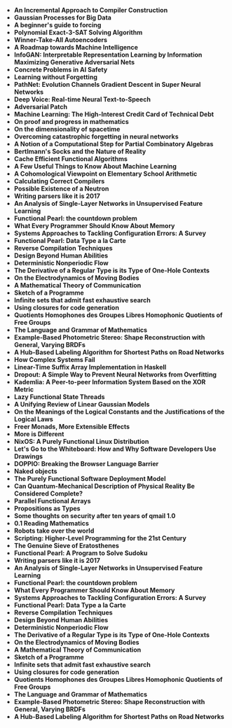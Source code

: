 <ul>
  
 <li><b><a target="_blank" href="https://github.com/manjunath5496/Cytology-Books/blob/master/cyto(1).pdf" style="text-decoration:none;">An Incremental Approach to Compiler Construction</a></b></li>
  
<li><b><a target="_blank" href="https://github.com/manjunath5496/Cytology-Books/blob/master/cyto(2).pdf" style="text-decoration:none;">Gaussian Processes for Big Data</a></b></li>

<li><b><a target="_blank" href="https://github.com/manjunath5496/Cytology-Books/blob/master/cyto(3).pdf" style="text-decoration:none;">A beginner's guide to forcing</a></b></li>                         
  <li><b><a target="_blank" href="https://github.com/manjunath5496/Cytology-Books/blob/master/cyto(4).pdf" style="text-decoration:none;">Polynomial Exact-3-SAT Solving Algorithm</a></b></li>  
     <li><b><a target="_blank" href="https://github.com/manjunath5496/Cytology-Books/blob/master/cyto(5).pdf" style="text-decoration:none;">Winner-Take-All Autoencoders</a></b></li>  
   <li><b><a target="_blank" href="https://github.com/manjunath5496/Cytology-Books/blob/master/cyto(6).pdf" style="text-decoration:none;">A Roadmap towards Machine Intelligence</a></b></li>  
                                             

 <li><b><a target="_blank" href="https://github.com/manjunath5496/Cytology-Books/blob/master/cyto(7).pdf" style="text-decoration:none;">InfoGAN: Interpretable Representation Learning by Information Maximizing Generative Adversarial Nets</a></b></li>
 
 
<li><b><a target="_blank" href="https://github.com/manjunath5496/Cytology-Books/blob/master/cyto(8).pdf" style="text-decoration:none;">Concrete Problems in AI Safety</a></b></li>
  
<li><b><a target="_blank" href="https://github.com/manjunath5496/Cytology-Books/blob/master/cyto(9).pdf" style="text-decoration:none;">Learning without Forgetting</a></b></li>

<li><b><a target="_blank" href="https://github.com/manjunath5496/Cytology-Books/blob/master/cyto(10).pdf" style="text-decoration:none;">PathNet: Evolution Channels Gradient Descent in Super Neural Networks</a></b></li>                         
  <li><b><a target="_blank" href="https://github.com/manjunath5496/Cytology-Books/blob/master/cyto(11).pdf" style="text-decoration:none;">Deep Voice: Real-time Neural Text-to-Speech</a></b></li>  
     <li><b><a target="_blank" href="https://github.com/manjunath5496/Cytology-Books/blob/master/cyto(12).pdf" style="text-decoration:none;">Adversarial Patch</a></b></li>  
   <li><b><a target="_blank" href="https://github.com/manjunath5496/Cytology-Books/blob/master/cyto(13).pdf" style="text-decoration:none;">Machine Learning: The High-Interest Credit Card of Technical Debt</a></b></li>  
                                             

 <li><b><a target="_blank" href="https://github.com/manjunath5496/Cytology-Books/blob/master/cyto(14).pdf" style="text-decoration:none;"> On proof and progress in mathematics</a></b></li>
 
  <li><b><a target="_blank" href="https://github.com/manjunath5496/Cytology-Books/blob/master/cyto(15).pdf" style="text-decoration:none;">On the dimensionality of spacetime</a></b></li>                         
  <li><b><a target="_blank" href="https://github.com/manjunath5496/Cytology-Books/blob/master/cyto(16).pdf" style="text-decoration:none;">Overcoming catastrophic forgetting in neural networks</a></b></li>  
     <li><b><a target="_blank" href="https://github.com/manjunath5496/Cytology-Books/blob/master/cyto(17).pdf" style="text-decoration:none;">A Notion of a Computational Step for Partial Combinatory Algebras</a></b></li>  
   <li><b><a target="_blank" href="https://github.com/manjunath5496/Cytology-Books/blob/master/cyto(18).pdf" style="text-decoration:none;">Bertlmann's Socks and the Nature of Reality</a></b></li>  
                                             

 <li><b><a target="_blank" href="https://github.com/manjunath5496/Cytology-Books/blob/master/cyto(19).pdf" style="text-decoration:none;">Cache Efficient Functional Algorithms</a></b></li>
 
  
   <li><b><a target="_blank" href="https://github.com/manjunath5496/Cytology-Books/blob/master/cyto(20).pdf" style="text-decoration:none;">A Few Useful Things to Know About Machine Learning</a></b></li>  
   <li><b><a target="_blank" href="https://github.com/manjunath5496/Cytology-Books/blob/master/cyto(21).pdf" style="text-decoration:none;">A Cohomological Viewpoint on Elementary School Arithmetic </a></b></li>  
                                             

 <li><b><a target="_blank" href="https://github.com/manjunath5496/Cytology-Books/blob/master/cyto(22).pdf" style="text-decoration:none;">Calculating Correct Compilers</a></b></li>
  
<li><b><a target="_blank" href="https://github.com/manjunath5496/Cytology-Books/blob/master/cyto(23).pdf" style="text-decoration:none;">Possible Existence of a Neutron</a></b></li>

<li><b><a target="_blank" href="https://github.com/manjunath5496/Cytology-Books/blob/master/cyto(24).pdf" style="text-decoration:none;">Writing parsers like it is 2017</a></b></li>                         
  <li><b><a target="_blank" href="https://github.com/manjunath5496/Cytology-Books/blob/master/cyto(25).pdf" style="text-decoration:none;">An Analysis of Single-Layer Networks in Unsupervised Feature Learning</a></b></li>  
     <li><b><a target="_blank" href="https://github.com/manjunath5496/Cytology-Books/blob/master/cyto(26).pdf" style="text-decoration:none;">Functional Pearl: the countdown problem</a></b></li>  
   <li><b><a target="_blank" href="https://github.com/manjunath5496/Cytology-Books/blob/master/cyto(27).pdf" style="text-decoration:none;">What Every Programmer Should Know About Memory</a></b></li>  
                                             

 <li><b><a target="_blank" href="https://github.com/manjunath5496/Cytology-Books/blob/master/cyto(28).pdf" style="text-decoration:none;">Systems Approaches to Tackling Configuration Errors: A Survey</a></b></li>
 
 
<li><b><a target="_blank" href="https://github.com/manjunath5496/Cytology-Books/blob/master/cyto(29).pdf" style="text-decoration:none;">Functional Pearl: Data Type a la Carte  </a></b></li>
  
<li><b><a target="_blank" href="https://github.com/manjunath5496/Cytology-Books/blob/master/cyto(30).pdf" style="text-decoration:none;">Reverse Compilation Techniques</a></b></li>

<li><b><a target="_blank" href="https://github.com/manjunath5496/Cytology-Books/blob/master/cyto(31).pdf" style="text-decoration:none;">Design Beyond Human Abilities</a></b></li>                         
  <li><b><a target="_blank" href="https://github.com/manjunath5496/Cytology-Books/blob/master/cyto(32).pdf" style="text-decoration:none;">Deterministic Nonperiodic Flow</a></b></li>  
     <li><b><a target="_blank" href="https://github.com/manjunath5496/Cytology-Books/blob/master/cyto(33).pdf" style="text-decoration:none;">The Derivative of a Regular Type is its Type of One-Hole Contexts</a></b></li>  
   <li><b><a target="_blank" href="https://github.com/manjunath5496/Cytology-Books/blob/master/cyto(34).pdf" style="text-decoration:none;">On the Electrodynamics of Moving Bodies</a></b></li>  
                                             

 <li><b><a target="_blank" href="https://github.com/manjunath5496/Cytology-Books/blob/master/cyto(35).pdf" style="text-decoration:none;"> A Mathematical Theory of Communication</a></b></li>
 
  <li><b><a target="_blank" href="https://github.com/manjunath5496/Cytology-Books/blob/master/cyto(36).pdf" style="text-decoration:none;">Sketch of a Programme</a></b></li>                         
  <li><b><a target="_blank" href="https://github.com/manjunath5496/Cytology-Books/blob/master/cyto(37).pdf" style="text-decoration:none;">Infinite sets that admit fast exhaustive search</a></b></li>  
     <li><b><a target="_blank" href="https://github.com/manjunath5496/Cytology-Books/blob/master/cyto(38).pdf" style="text-decoration:none;">Using closures for code generation</a></b></li>  
   <li><b><a target="_blank" href="https://github.com/manjunath5496/Cytology-Books/blob/master/cyto(39).pdf" style="text-decoration:none;">Quotients Homophones des Groupes Libres Homophonic Quotients of Free Groups</a></b></li>  
                                             

 <li><b><a target="_blank" href="https://github.com/manjunath5496/Cytology-Books/blob/master/cyto(40).pdf" style="text-decoration:none;">The Language and Grammar of Mathematics</a></b></li>
 
  
   <li><b><a target="_blank" href="https://github.com/manjunath5496/Cytology-Books/blob/master/cyto(41).pdf" style="text-decoration:none;">Example-Based Photometric Stereo: Shape Reconstruction with General, Varying BRDFs</a></b></li>  
   <li><b><a target="_blank" href="https://github.com/manjunath5496/Cytology-Books/blob/master/cyto(42).pdf" style="text-decoration:none;">A Hub-Based Labeling Algorithm for Shortest Paths on Road Networks </a></b></li>  
                                             
<li><b><a target="_blank" href="https://github.com/manjunath5496/Cytology-Books/blob/master/cyto(43).pdf" style="text-decoration:none;">How Complex Systems Fail</a></b></li>
  
<li><b><a target="_blank" href="https://github.com/manjunath5496/Cytology-Books/blob/master/cyto(44).pdf" style="text-decoration:none;">Linear-Time Suffix Array Implementation in Haskell</a></b></li>

<li><b><a target="_blank" href="https://github.com/manjunath5496/Cytology-Books/blob/master/cyto(45).pdf" style="text-decoration:none;">Dropout: A Simple Way to Prevent Neural Networks from Overfitting</a></b></li>                         
  <li><b><a target="_blank" href="https://github.com/manjunath5496/Cytology-Books/blob/master/cyto(46).pdf" style="text-decoration:none;">Kademlia: A Peer-to-peer Information System Based on the XOR Metric</a></b></li>  
     <li><b><a target="_blank" href="https://github.com/manjunath5496/Cytology-Books/blob/master/cyto(47).pdf" style="text-decoration:none;">Lazy Functional State Threads</a></b></li>  
   <li><b><a target="_blank" href="https://github.com/manjunath5496/Cytology-Books/blob/master/cyto(48).pdf" style="text-decoration:none;">A Unifying Review of Linear Gaussian Models</a></b></li>  
                                             

 <li><b><a target="_blank" href="https://github.com/manjunath5496/Cytology-Books/blob/master/cyto(49).pdf" style="text-decoration:none;">On the Meanings of the Logical Constants and the Justifications of the Logical Laws</a></b></li>
 
 
<li><b><a target="_blank" href="https://github.com/manjunath5496/Cytology-Books/blob/master/cyto(50).pdf" style="text-decoration:none;">Freer Monads, More Extensible Effects</a></b></li>
  
<li><b><a target="_blank" href="https://github.com/manjunath5496/Cytology-Books/blob/master/cyto(51).pdf" style="text-decoration:none;">More is Different</a></b></li>

<li><b><a target="_blank" href="https://github.com/manjunath5496/Cytology-Books/blob/master/cyto(52).pdf" style="text-decoration:none;">NixOS: A Purely Functional Linux Distribution</a></b></li>                         
  <li><b><a target="_blank" href="https://github.com/manjunath5496/Cytology-Books/blob/master/cyto(53).pdf" style="text-decoration:none;">Let's Go to the Whiteboard: How and Why Software Developers Use Drawings</a></b></li>  
     <li><b><a target="_blank" href="https://github.com/manjunath5496/Cytology-Books/blob/master/cyto(54).pdf" style="text-decoration:none;">DOPPIO: Breaking the Browser Language Barrier</a></b></li>  
   <li><b><a target="_blank" href="https://github.com/manjunath5496/Cytology-Books/blob/master/cyto(55).pdf" style="text-decoration:none;">Naked objects</a></b></li>  
                                             

 <li><b><a target="_blank" href="https://github.com/manjunath5496/Cytology-Books/blob/master/cyto(56).pdf" style="text-decoration:none;">The Purely Functional Software Deployment Model</a></b></li>
 
  <li><b><a target="_blank" href="https://github.com/manjunath5496/Cytology-Books/blob/master/cyto(57).pdf" style="text-decoration:none;">Can Quantum-Mechanical Description of Physical Reality Be Considered Complete?</a></b></li>                         
  <li><b><a target="_blank" href="https://github.com/manjunath5496/Cytology-Books/blob/master/cyto(58).pdf" style="text-decoration:none;">Parallel Functional Arrays</a></b></li>  
     <li><b><a target="_blank" href="https://github.com/manjunath5496/Cytology-Books/blob/master/cyto(59).pdf" style="text-decoration:none;">Propositions as Types</a></b></li>  
   <li><b><a target="_blank" href="https://github.com/manjunath5496/Cytology-Books/blob/master/cyto(60).pdf" style="text-decoration:none;">Some thoughts on security after ten years of qmail 1.0</a></b></li>  
                                             

 <li><b><a target="_blank" href="https://github.com/manjunath5496/Cytology-Books/blob/master/cyto(61).pdf" style="text-decoration:none;">0.1 Reading Mathematics</a></b></li>
 
  
   <li><b><a target="_blank" href="https://github.com/manjunath5496/Cytology-Books/blob/master/cyto(62).pdf" style="text-decoration:none;">Robots take over the world</a></b></li>  
   <li><b><a target="_blank" href="https://github.com/manjunath5496/Cytology-Books/blob/master/cyto(63).pdf" style="text-decoration:none;">Scripting: Higher-Level Programming for the 21st Century</a></b></li>  
                                             

 <li><b><a target="_blank" href="https://github.com/manjunath5496/Cytology-Books/blob/master/cyto(64).pdf" style="text-decoration:none;">The Genuine Sieve of Eratosthenes</a></b></li>
  
<li><b><a target="_blank" href="https://github.com/manjunath5496/Cytology-Books/blob/master/cyto(65).pdf" style="text-decoration:none;">Functional Pearl: A Program to Solve Sudoku</a></b></li>

<li><b><a target="_blank" href="https://github.com/manjunath5496/Cytology-Books/blob/master/cyto(24).pdf" style="text-decoration:none;">Writing parsers like it is 2017</a></b></li>                         
  <li><b><a target="_blank" href="https://github.com/manjunath5496/Cytology-Books/blob/master/cyto(25).pdf" style="text-decoration:none;">An Analysis of Single-Layer Networks in Unsupervised Feature Learning</a></b></li>  
     <li><b><a target="_blank" href="https://github.com/manjunath5496/Cytology-Books/blob/master/cyto(26).pdf" style="text-decoration:none;">Functional Pearl: the countdown problem</a></b></li>  
   <li><b><a target="_blank" href="https://github.com/manjunath5496/Cytology-Books/blob/master/cyto(27).pdf" style="text-decoration:none;">What Every Programmer Should Know About Memory</a></b></li>  
                                             

 <li><b><a target="_blank" href="https://github.com/manjunath5496/Cytology-Books/blob/master/cyto(28).pdf" style="text-decoration:none;">Systems Approaches to Tackling Configuration Errors: A Survey</a></b></li>
 
 
<li><b><a target="_blank" href="https://github.com/manjunath5496/Cytology-Books/blob/master/cyto(29).pdf" style="text-decoration:none;">Functional Pearl: Data Type a la Carte  </a></b></li>
  
<li><b><a target="_blank" href="https://github.com/manjunath5496/Cytology-Books/blob/master/cyto(30).pdf" style="text-decoration:none;">Reverse Compilation Techniques</a></b></li>

<li><b><a target="_blank" href="https://github.com/manjunath5496/Cytology-Books/blob/master/cyto(31).pdf" style="text-decoration:none;">Design Beyond Human Abilities</a></b></li>                         
  <li><b><a target="_blank" href="https://github.com/manjunath5496/Cytology-Books/blob/master/cyto(32).pdf" style="text-decoration:none;">Deterministic Nonperiodic Flow</a></b></li>  
     <li><b><a target="_blank" href="https://github.com/manjunath5496/Cytology-Books/blob/master/cyto(33).pdf" style="text-decoration:none;">The Derivative of a Regular Type is its Type of One-Hole Contexts</a></b></li>  
   <li><b><a target="_blank" href="https://github.com/manjunath5496/Cytology-Books/blob/master/cyto(34).pdf" style="text-decoration:none;">On the Electrodynamics of Moving Bodies</a></b></li>  
                                             

 <li><b><a target="_blank" href="https://github.com/manjunath5496/Cytology-Books/blob/master/cyto(35).pdf" style="text-decoration:none;"> A Mathematical Theory of Communication</a></b></li>
 
  <li><b><a target="_blank" href="https://github.com/manjunath5496/Cytology-Books/blob/master/cyto(36).pdf" style="text-decoration:none;">Sketch of a Programme</a></b></li>                         
  <li><b><a target="_blank" href="https://github.com/manjunath5496/Cytology-Books/blob/master/cyto(37).pdf" style="text-decoration:none;">Infinite sets that admit fast exhaustive search</a></b></li>  
     <li><b><a target="_blank" href="https://github.com/manjunath5496/Cytology-Books/blob/master/cyto(38).pdf" style="text-decoration:none;">Using closures for code generation</a></b></li>  
   <li><b><a target="_blank" href="https://github.com/manjunath5496/Cytology-Books/blob/master/cyto(39).pdf" style="text-decoration:none;">Quotients Homophones des Groupes Libres Homophonic Quotients of Free Groups</a></b></li>  
                                             

 <li><b><a target="_blank" href="https://github.com/manjunath5496/Cytology-Books/blob/master/cyto(40).pdf" style="text-decoration:none;">The Language and Grammar of Mathematics</a></b></li>
 
  
   <li><b><a target="_blank" href="https://github.com/manjunath5496/Cytology-Books/blob/master/cyto(41).pdf" style="text-decoration:none;">Example-Based Photometric Stereo: Shape Reconstruction with General, Varying BRDFs</a></b></li>  
   <li><b><a target="_blank" href="https://github.com/manjunath5496/Cytology-Books/blob/master/cyto(42).pdf" style="text-decoration:none;">A Hub-Based Labeling Algorithm for Shortest Paths on Road Networks </a></b></li>  
                                             










 </ul>
 
